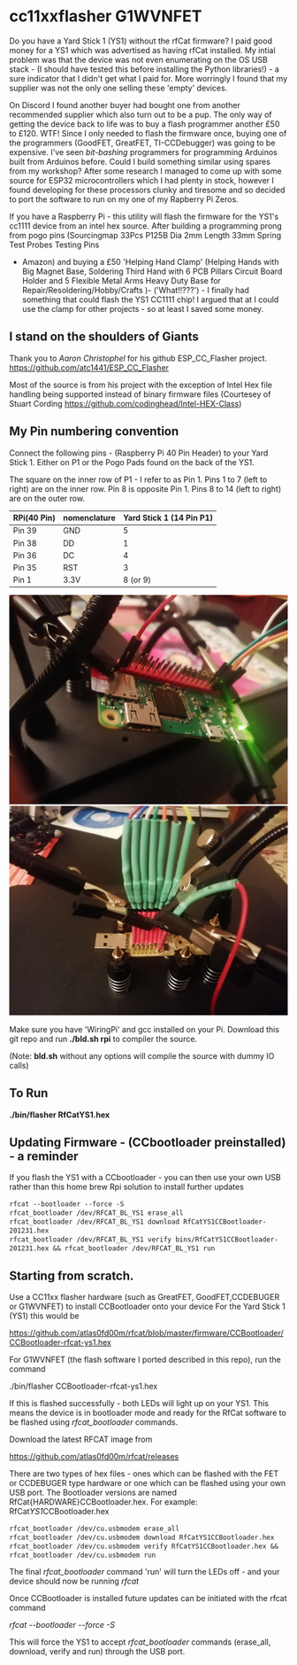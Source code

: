 # cc11xxflasher G1WVNFET

Do you have a Yard Stick 1 (YS1) without the rfCat firmware? I paid good money for a YS1 which was advertised as having rfCat installed.
My intial problem was that the device was not even enumerating on the OS USB stack - (I should have tested this before installing the Python libraries!) - a sure
indicator that I didn't get what I paid for. More worringly I found that my supplier was not the only one selling these 'empty' devices. 

On Discord I found another buyer had bought one from another recommended supplier which also turn out to be a pup. The only way of getting the device back to life was to buy a flash programmer another £50 to £120. WTF! Since I only needed to flash the firmware once, buying one of the programmers (GoodFET, GreatFET, TI-CCDebugger) was going to be expensive. I've seen *bit-bashing* programmers for programming Arduinos built from Arduinos before. Could I build something similar using spares from my workshop? After some research I managed to come up with some source for ESP32 microcontrollers which I had plenty in stock, however I found developing for these processors clunky and tiresome and so decided to port the software to run on my one of my Rapberry Pi Zeros.

If you have a Raspberry Pi - this utility will flash the firmware for the YS1's cc1111 device from an intel hex source.
After building a programming prong from pogo pins (Sourcingmap 33Pcs P125B Dia 2mm Length 33mm Spring Test Probes Testing Pins
- Amazon) and buying a £50 'Helping Hand Clamp' (Helping Hands with Big Magnet Base, Soldering Third Hand with 6 PCB Pillars Circuit Board Holder and 5 Flexible Metal Arms Heavy Duty Base for Repair/Resoldering/Hobby/Crafts
)- ('What!!???') - I finally had something that could flash the YS1 CC1111 chip!
I argued that at I could use the clamp for other projects - so at least I saved some money.


I stand on the shoulders of Giants
---

Thank you to *Aaron Christophel* for his github ESP_CC_Flasher project. https://github.com/atc1441/ESP_CC_Flasher

Most of the source is from his project with the exception of Intel Hex file handling being supported instead of binary firmware files
(Courtesey of Stuart Cording https://github.com/codinghead/Intel-HEX-Class)

My Pin numbering convention
---
Connect the following pins  - (Raspberry Pi 40 Pin Header) to your Yard Stick 1. Either on P1 or the Pogo Pads found on the back of the YS1.

The square on the inner row of P1 - I refer to as Pin 1.  Pins 1 to 7 (left to right) are on the inner row.
Pin 8 is opposite Pin 1. Pins 8 to 14 (left to right) are on the outer row.


RPi(40 Pin)|nomenclature| Yard Stick 1 (14 Pin P1) 
-------|-------|-----
Pin 39| GND	|5  
Pin 38| DD   |1
Pin 36| DC   |4
Pin 35| RST  |3
Pin 1|  3.3V |8 (or 9)

![Home brew pogo programming device with Pi Zero](/images/YS1_PiZero_Programmer.jpg)
![Home brew pogo programming device with Pi Zero](/images/YS1_Pogo_Pins_P1.jpg)


Make sure you have 'WiringPi' and gcc installed on your Pi. Download this git repo and run
**./bld.sh rpi** to compiler the source.

(Note: **bld.sh** without any options will compile the source with dummy IO calls)

To Run
---

**./bin/flasher RfCatYS1.hex**


Updating Firmware - (CCbootloader preinstalled) - a reminder
---
If you flash the YS1 with a CCbootloader - you can then use your own USB rather than this home brew Rpi solution to install further updates


````
rfcat --bootloader --force -S 
rfcat_bootloader /dev/RFCAT_BL_YS1 erase_all
rfcat_bootloader /dev/RFCAT_BL_YS1 download RfCatYS1CCBootloader-201231.hex
rfcat_bootloader /dev/RFCAT_BL_YS1 verify bins/RfCatYS1CCBootloader-201231.hex && rfcat_bootloader /dev/RFCAT_BL_YS1 run
````

Starting from scratch.
---

Use a CC11xx flasher hardware (such as GreatFET, GoodFET,CCDEBUGER or G1WVNFET) to install CCBootloader onto your device
For the Yard Stick 1 (YS1) this would be 

https://github.com/atlas0fd00m/rfcat/blob/master/firmware/CCBootloader/CCBootloader-rfcat-ys1.hex

For G1WVNFET (the flash software I ported described in this repo), run the command

./bin/flasher CCBootloader-rfcat-ys1.hex

If this is flashed successfully - both LEDs will light up on your YS1. This means the device is in bootloader mode
and ready for the RfCat software to be flashed using *rfcat_bootloader* commands.

Download the latest RFCAT image from 

https://github.com/atlas0fd00m/rfcat/releases

There are two types of hex files - ones which can be flashed with the FET or CCDEBUGER type hardware or one which
can be flashed using your own USB port. The Bootloader versions are named RfCat{HARDWARE}CCBootloader.hex.
For example: RfCat*YS1*CCBootloader.hex

````
rfcat_bootloader /dev/cu.usbmodem erase_all
rfcat_bootloader /dev/cu.usbmodem download RfCatYS1CCBootloader.hex
rfcat_bootloader /dev/cu.usbmodem verify RfCatYS1CCBootloader.hex && rfcat_bootloader /dev/cu.usbmodem run
````

The final *rfcat_bootloader* command 'run' will turn the LEDs off - and your device should now be running *rfcat*


Once CCBootloader is installed future updates can be initiated with the rfcat command 

*rfcat --bootloader --force -S*

This will force the YS1 to accept *rfcat_bootloader* commands (erase_all, download, verify and run) through the USB port.

 
 
